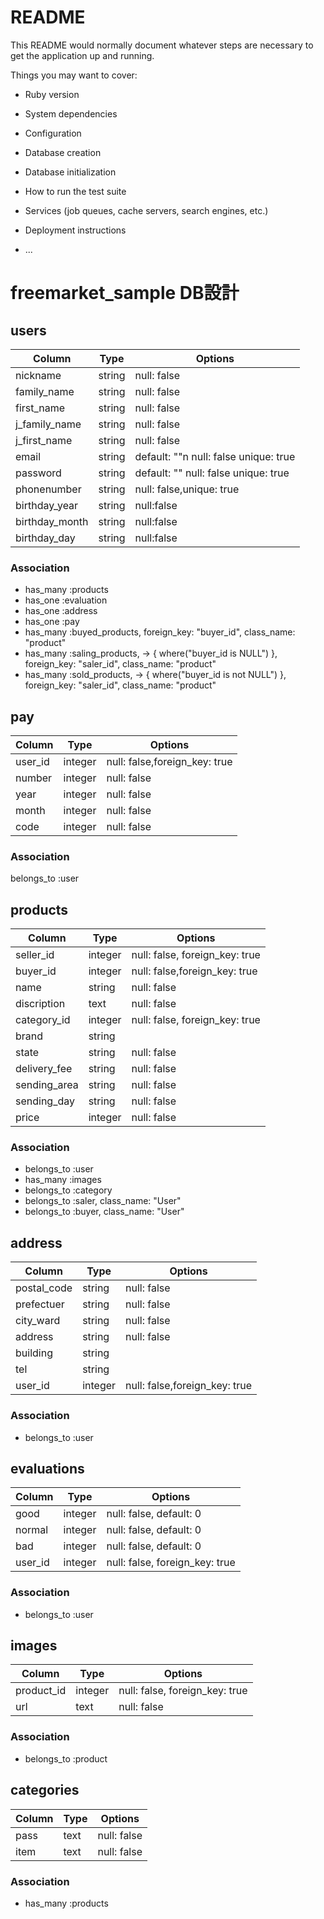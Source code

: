# README

This README would normally document whatever steps are necessary to get the
application up and running.

Things you may want to cover:

* Ruby version

* System dependencies

* Configuration

* Database creation

* Database initialization

* How to run the test suite

* Services (job queues, cache servers, search engines, etc.)

* Deployment instructions

* ...

# freemarket_sample DB設計
##  users
|Column|Type|Options|
|------|----|-------|
|nickname|string|null: false|
|family_name|string|null: false|
|first_name|string|null: false|
|j_family_name|string|null: false|
|j_first_name|string|null: false|
|email|string|default: ""n null: false unique: true|
|password|string|default: "" null: false unique: true|
|phonenumber|string| null: false,unique: true|
|birthday_year|string|null:false|
|birthday_month|string|null:false|
|birthday_day|string|null:false|


### Association

- has_many :products
- has_one :evaluation
- has_one :address
- has_one :pay
- has_many :buyed_products, foreign_key: "buyer_id", class_name: "product"
- has_many :saling_products, -> { where("buyer_id is NULL") }, foreign_key: "saler_id", class_name: "product"
- has_many :sold_products, -> { where("buyer_id is not NULL") }, foreign_key: "saler_id", class_name: "product"


## pay
|Column|Type|Options|
|------|----|-------|
|user_id|integer|null: false,foreign_key: true|
|number|integer|null: false|
|year|integer|null: false|
|month|integer|null: false|
|code|integer|null: false|


### Association

belongs_to  :user



## products
|Column|Type|Options|
|------|----|-------|
|seller_id|integer|null: false, foreign_key: true|
|buyer_id|integer|null: false,foreign_key: true|
|name|string|null: false|
|discription|text|null: false|
|category_id|integer|null: false, foreign_key: true|
|brand|string||
|state|string|null: false|
|delivery_fee|string|null: false|
|sending_area|string|null: false|
|sending_day|string|null: false|
|price|integer|null: false|


### Association

- belongs_to :user
- has_many :images
- belongs_to :category
- belongs_to :saler, class_name: "User"
- belongs_to :buyer, class_name: "User"




## address
|Column|Type|Options|
|------|----|-------|
|postal_code|string|null: false|
|prefectuer|string|null: false|
|city_ward|string|null: false|
|address|string|null: false|
|building|string||
|tel|string||
|user_id|integer|null: false,foreign_key: true|

### Association

- belongs_to :user




## evaluations
|Column|Type|Options|
|------|----|-------|
|good|integer|null: false, default: 0|
|normal|integer|null: false, default: 0|
|bad|integer|null: false, default: 0|
|user_id|integer|null: false, foreign_key: true|


### Association

- belongs_to :user


## images
|Column|Type|Options|
|------|----|-------|
|product_id|integer|null: false, foreign_key: true|
|url|text|null: false|
### Association

- belongs_to :product




## categories
|Column|Type|Options|
|------|----|-------|
|pass|text|null: false|
|item|text|null: false|

### Association

- has_many  :products

